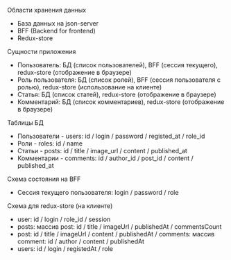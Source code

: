 Области хранения данных

-   База данных на json-server
-   BFF (Backend for frontend)
-   Redux-store

Сущности приложения

-   Пользователь: БД (список пользователей), BFF (сессия текущего), redux-store (отображение в браузере)
-   Роль пользователя: БД (список ролей), BFF (сессия пользователя с ролью), redux-store (использование на клиенте)
-   Статья: БД (список статей), redux-store (отображение в браузере)
-   Комментарий: БД (список комментариев), redux-store (отображение в браузере)

Таблицы БД

-   Пользователи - users: id / login / password / registed_at / role_id
-   Роли - roles: id / name
-   Статьи - posts: id / title / image_url / content / published_at
-   Комментарии - comments: id / author_id / post_id / content / published_at

Схема состояния на BFF

-   Сессия текущего пользователя: login / password / role

Схема для redux-store (на клиенте)

-   user: id / login / role_id / session
-   posts: массив post: id / title / imageUrl / publishedAt / commentsCount
-   post: id / title / imageUrl / content / publishedAt / comments: массив comment: id / author / content / publishedAt
-   users: id / login / registedAt / role
